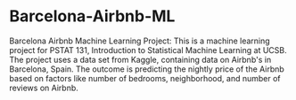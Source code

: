 # Barcelona-Airbnb-ML
Barcelona Airbnb Machine Learning Project:
This is a machine learning project for PSTAT 131, Introduction to Statistical Machine Learning at UCSB. The project uses a data set from Kaggle, containing data on Airbnb's in Barcelona, Spain. The outcome is predicting the nightly price of the Airbnb based on factors like number of bedrooms, neighborhood, and number of reviews on Airbnb.
